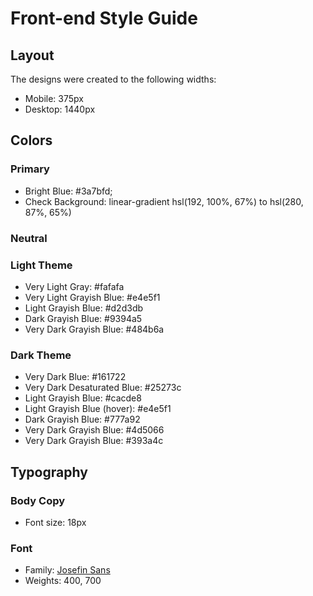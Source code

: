# Front-end Style Guide

## Layout

The designs were created to the following widths:

- Mobile: 375px
- Desktop: 1440px

## Colors

### Primary

- Bright Blue: #3a7bfd;
- Check Background: linear-gradient hsl(192, 100%, 67%) to hsl(280, 87%, 65%)

### Neutral

### Light Theme

- Very Light Gray: #fafafa
- Very Light Grayish Blue: #e4e5f1
- Light Grayish Blue: #d2d3db
- Dark Grayish Blue: #9394a5
- Very Dark Grayish Blue: #484b6a

### Dark Theme

- Very Dark Blue: #161722
- Very Dark Desaturated Blue: #25273c
- Light Grayish Blue: #cacde8
- Light Grayish Blue (hover): #e4e5f1
- Dark Grayish Blue: #777a92
- Very Dark Grayish Blue: #4d5066
- Very Dark Grayish Blue: #393a4c

## Typography

### Body Copy

- Font size: 18px

### Font

- Family: [Josefin Sans](https://fonts.google.com/specimen/Josefin+Sans)
- Weights: 400, 700
